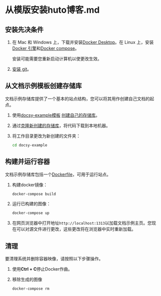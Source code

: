 # 从模版安装huto博客.md

## 安装先决条件

1. 在 Mac 和 Windows 上，下载并安装[Docker Desktop](https://www.docker.com/get-started)。在 Linux 上，安装[Docker 引擎](https://docs.docker.com/engine/install/#server)和[Docker compose](https://docs.docker.com/compose/install/)。

   安装可能需要您重新启动计算机以使更改生效。

2. [安装 git](https://github.com/git-guides/install-git)。

## 从文档示例模板创建存储库

文档示例存储库提供了一个基本的站点结构，您可以将其用作创建自己文档的起点。

1. 使用[docsy-example模板](https://github.com/google/docsy-example)  [创建自己的存储库](https://docs.github.com/en/github/creating-cloning-and-archiving-repositories/creating-a-repository-from-a-template)。

2. 通过[克隆新创建的存储库](https://docs.github.com/en/github/creating-cloning-and-archiving-repositories/cloning-a-repository)，将代码下载到本地机器。

3. 将工作目录更改为新创建的文件夹：

   ```bash
   cd docsy-example
   ```

## 构建并运行容器

文档示例存储库包括一个[Dockerfile](https://docs.docker.com/engine/reference/builder/)，可用于运行站点。

1. 构建docker镜像：

   ```bash
   docker-compose build
   ```

2. 运行已构建的图像：

   ```bash
   docker-compose up
   ```

3. 在网页浏览器中打开地址`http://localhost:1313`以加载文档示例主页。您现在可以对源文件进行更改，这些更改将在浏览器中实时重新加载。

## 清理

要清理系统并删除容器映像，请按照以下步骤操作。

1. 使用**Ctrl + C**停止Docker作曲。

2. 移除生成的图像

   ```bash
   docker-compose rm
   ```